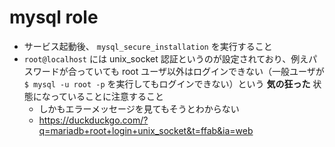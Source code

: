 mysql role
==========

- サービス起動後、 `mysql_secure_installation` を実行すること
- `root@localhost` には unix_socket 認証というのが設定されており、例えパスワードが合っていても root ユーザ以外はログインできない（一般ユーザが `$ mysql -u root -p` を実行してもログインできない）という **気の狂った** 状態になっていることに注意すること
  - しかもエラーメッセージを見てもそうとわからない
  - https://duckduckgo.com/?q=mariadb+root+login+unix_socket&t=ffab&ia=web
